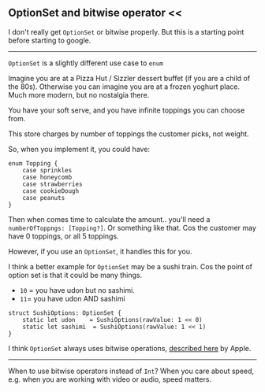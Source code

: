 ## OptionSet and bitwise operator <<

I don't really get `OptionSet` or bitwise properly.
But this is a starting point before starting to google.

----

`OptionSet` is a slightly different use case to `enum`

Imagine you are at a Pizza Hut / Sizzler dessert buffet (if you are a child of the 80s). 
Otherwise you can imagine you are at a frozen yoghurt place. Much more modern, but no nostalgia there.

You have your soft serve, and you have infinite toppings you can choose from.

This store charges by number of toppings the customer picks, not weight.

So, when you implement it, you could have:

```
enum Topping {
    case sprinkles
    case honeycomb
    case strawberries
    case cookieDough
    case peanuts
}
```

Then when comes time to calculate the amount.. you'll need a `numberOfToppngs: [Topping?]`. Or something like that. Cos the customer may have 0 toppings, or all 5 toppings.

However, if you use an `OptionSet`, it handles this for you.

I think a better example for `OptionSet` may be a sushi train.
Cos the point of option set is that it could be many things.
* `10` = you have udon but no sashimi.
* `11`= you have udon AND sashimi


```
struct SushiOptions: OptionSet {
    static let udon    = SushiOptions(rawValue: 1 << 0)
    static let sashimi  = SushiOptions(rawValue: 1 << 1)
}
```

I think `OptionSet` always uses bitwise operations, [described here](https://docs.swift.org/swift-book/LanguageGuide/AdvancedOperators.html) by Apple.



-----

When to use bitwise operators instead of `Int`?
When you care about speed, e.g. when you are working with video or audio, speed matters.